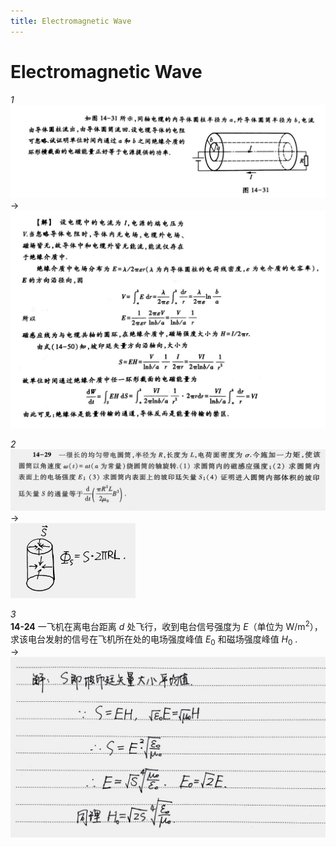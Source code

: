 ```yaml
---
title: Electromagnetic Wave
---
```


# Electromagnetic Wave

*1*  
<img src="assets/040-emwave-01-0.jpg" />  
->  
<img class="ansimg" src="assets/040-emwave-01-1.jpg" />

*2*  
<img src="assets/040-emwave-02-0.jpg" />  
->  
<img class="ansimg" src="assets/040-emwave-02-1.jpg" width="200px" />

*3*  
**14-24** 一飞机在离电台距离 $d$ 处飞行，收到电台信号强度为 $E$（单位为 $\mathrm{W/m^2}$），求该电台发射的信号在飞机所在处的电场强度峰值 $E_0$ 和磁场强度峰值 $H_0$ .  
->  
<img class="ansimg" src="assets/040-emwave-03-1.jpg" />

